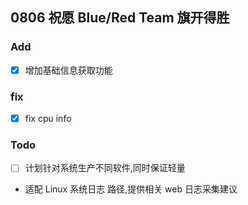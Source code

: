 ## 0806 祝愿 Blue/Red Team 旗开得胜

### Add

- [x] 增加基础信息获取功能

### fix

- [x] fix cpu info

### Todo

- [ ] 计划针对系统生产不同软件,同时保证轻量
- 适配 Linux 系统日志 路径,提供相关 web 日志采集建议
